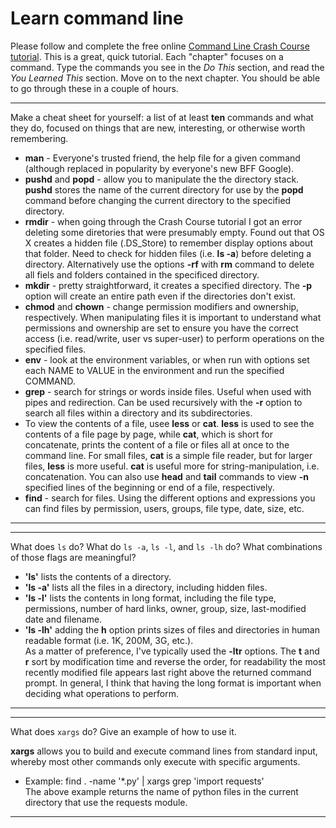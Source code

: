 # Learn command line

Please follow and complete the free online [Command Line Crash Course
tutorial](http://cli.learncodethehardway.org/book/). This is a great,
quick tutorial. Each "chapter" focuses on a command. Type the commands
you see in the _Do This_ section, and read the _You Learned This_
section. Move on to the next chapter. You should be able to go through
these in a couple of hours.


---

Make a cheat sheet for yourself: a list of at least **ten** commands and what they do, focused on things that are new, interesting, or otherwise worth remembering.

+ **man** - Everyone's trusted friend, the help file for a given command (although replaced in popularity by everyone's new BFF Google).  
+ **pushd** and **popd** - allow you to manipulate the the directory stack.  **pushd** stores the name of the current directory for use by the **popd** command before changing the current directory to the specified directory.
+ **rmdir** - when going through the Crash Course tutorial I got an error deleting some diretories that were presumably empty.  Found out that OS X creates a hidden file (.DS_Store) to remember display options about that folder.  Need to check for hidden files (i.e. **ls -a**) before deleting a directory.  Alternatively use the options **-rf** with **rm** command to delete all fiels and folders contained in the specificed directory.
+ **mkdir** - pretty straightforward, it creates a specified directory.  The **-p** option will create an entire path even if the directories don't exist.
+ **chmod** and **chown** - change permission modifiers and ownership, respectively.  When manipulating files it is important to understand what permissions and ownership are set to ensure you have the correct access (i.e. read/write, user vs super-user) to perform operations on the specified files.
+ **env** - look at the environment variables, or when run with options set each NAME to VALUE in the environment and run the specified COMMAND.
+ **grep** - search for strings or words inside files.  Useful when used with pipes and redirection.  Can be used recursively with the **-r** option to search all files within a directory and its subdirectories.
+ To view the contents of a file, usee **less** or **cat**.  **less** is used to see the contents of a file page by page, while **cat**, which is short for concatenate, prints the content of a file or files all at once to the command line.  For small files, **cat** is a simple file reader, but for larger files, **less** is more useful.  **cat** is useful more for string-manipulation, i.e. concatenation.  You can also use **head** and **tail** commands to view **-n** specified lines of the beginning or end of a file, respectively.
+ **find** - search for files.  Using the different options and expressions you can find files by permission, users, groups, file type, date, size, etc.

---


---

What does `ls` do? What do `ls -a`, `ls -l`, and `ls -lh` do? What combinations of those flags are meaningful?

+ **'ls'** lists the contents of a directory.
+ **'ls -a'** lists all the files in a directory, including hidden files.
+ **'ls -l'** lists the contents in long format, including the file type, permissions, number of hard links, owner, group, size, last-modified date and filename.
+ **'ls -lh'** adding the **h** option prints sizes of files and directories in human readable format (i.e. 1K, 200M, 3G, etc.).  
As a matter of preference, I've typically used the **-ltr** options.  The **t** and **r** sort by modification time and reverse the order, for readability the most recently modified file appears last right above the returned command prompt.  In general, I think that having the long format is important when deciding what operations to perform.

---


---

What does `xargs` do? Give an example of how to use it.

**xargs** allows you to build and execute command lines from standard input, whereby most other commands only execute with specific arguments. 
+ Example:  find . -name '*.py' | xargs grep 'import requests'  
The above example returns the name of python files in the current directory that use the requests module.

---

